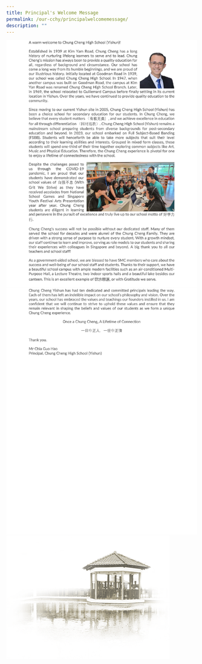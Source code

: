 ```yaml
---
title: Principal's Welcome Message
permalink: /our-cchy/principalwelcomemessage/
description: ""
---
```

![](/images/Our%20CCHY/Principal's%20Welcome%20Message/p%20welcome%20message_pg1.jpg)![](/images/Our%20CCHY/Principal's%20Welcome%20Message/p%20welcome%20message_pg2.jpg)![](/images/pavilion.png)
